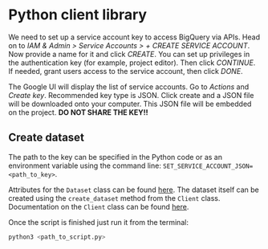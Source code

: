 # Python client library

We need to set up a service account key to access BigQuery via APIs. Head on to *IAM & Admin > Service Accounts > + CREATE SERVICE ACCOUNT*. Now provide a name for it and click *CREATE*. You can set up privileges in the authentication key (for example, project editor). Then click *CONTINUE*. If needed, grant users access to the service account, then click *DONE*.

The Google UI will display the list of service accounts. Go to *Actions* and *Create key*. Recommended key type is JSON. Click create and a JSON file will be downloaded onto your computer. This JSON file will be embedded on the project. **DO NOT SHARE THE KEY!!**

## Create dataset

The path to the key can be specified in the Python code or as an environment variable using the command line: `SET_SERVICE_ACCOUNT_JSON=<path_to_key>`.

Attributes for the `Dataset` class can be found [here](https://googleapis.dev/python/bigquery/latest/generated/google.cloud.bigquery.dataset.Dataset.html). The dataset itself can be created using the `create_dataset` method from the `Client` class. Documentation on the `Client` class can be found [here](https://googleapis.dev/python/bigquery/latest/generated/google.cloud.bigquery.client.Client.html).

Once the script is finished just run it from the terminal:

``` python
python3 <path_to_script.py>
```
